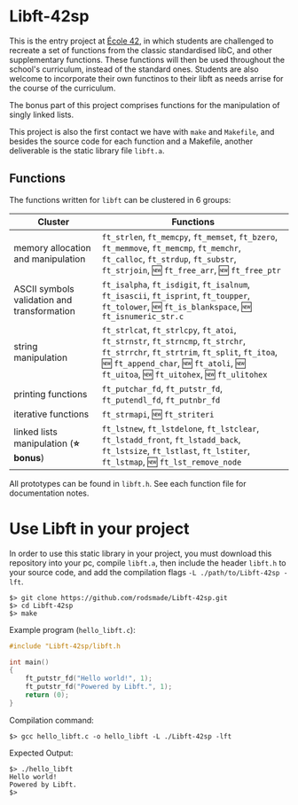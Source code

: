 # Libft-42sp

This is the entry project at [École 42](https://www.youtube.com/watch?v=GDHhpy9ANpk&ab_channel=42TheNetwork), in which students are challenged to recreate a set of functions from the classic standardised libC, and other supplementary functions. These functions will then be used throughout the school's curriculum, instead of the standard ones. Students are also welcome to incorporate their own functinos to their libft as needs arrise for the course of the curriculum.

The bonus part of this project comprises functions for the manipulation of singly linked lists.

This project is also the first contact we have with `make` and `Makefile`, and besides the source code for each function and a Makefile, another deliverable is the static library file `libft.a`.

## Functions
The functions written for `libft` can be clustered in 6 groups:

| Cluster | Functions |
|---|---|
| memory allocation and manipulation | `ft_strlen`, `ft_memcpy`, `ft_memset`, `ft_bzero`, `ft_memmove`, `ft_memcmp`, `ft_memchr`, `ft_calloc`, `ft_strdup`, `ft_substr`, `ft_strjoin`, :new: `ft_free_arr`, :new: `ft_free_ptr` |
| ASCII symbols validation and transformation | `ft_isalpha`, `ft_isdigit`, `ft_isalnum`, `ft_isascii`, `ft_isprint`, `ft_toupper`, `ft_tolower`, :new: `ft_is_blankspace`, :new: `ft_isnumeric_str.c` |
| string manipulation | `ft_strlcat`, `ft_strlcpy`, `ft_atoi`, `ft_strnstr`, `ft_strncmp`, `ft_strchr`, `ft_strrchr`, `ft_strtrim`, `ft_split`, `ft_itoa`, :new: `ft_append_char`, :new: `ft_atoli`, :new: `ft_uitoa`, :new: `ft_uitohex`, :new: `ft_ulitohex` |
| printing functions | `ft_putchar_fd`, `ft_putstr_fd`, `ft_putendl_fd`, `ft_putnbr_fd` |
| iterative functions | `ft_strmapi`, :new: `ft_striteri` |
| linked lists manipulation (**:star: bonus**) | `ft_lstnew`, `ft_lstdelone`, `ft_lstclear`, `ft_lstadd_front`, `ft_lstadd_back`, `ft_lstsize`, `ft_lstlast`, `ft_lstiter`, `ft_lstmap`, :new: `ft_lst_remove_node` |

All prototypes can be found in `libft.h`. See each function file for documentation notes.

# Use Libft in your project
In order to use this static library in your project, you must download this repository into your pc, compile `libft.a`, then include the header `libft.h` to your source code, and add the compilation flags `-L ./path/to/Libft-42sp -lft`.

``` shell
$> git clone https://github.com/rodsmade/Libft-42sp.git
$> cd Libft-42sp
$> make
```


Example program (`hello_libft.c`):

``` c
#include "Libft-42sp/libft.h

int	main()
{
	ft_putstr_fd("Hello world!", 1);
	ft_putstr_fd("Powered by Libft.", 1);
	return (0);
}

```

Compilation command:
``` make
$> gcc hello_libft.c -o hello_libft -L ./Libft-42sp -lft
```

Expected Output:
``` shell
$> ./hello_libft
Hello world!
Powered by Libft.
$>
```

